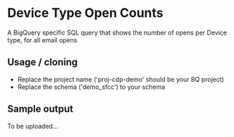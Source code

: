 # Device Type Open Counts

A BigQuery specific SQL query that shows the number of opens per Device type, for all email opens

## Usage / cloning

- Replace the project name ('proj-cdp-demo' should be your BQ project)
- Replace the schema ('demo_sfcc') to your schema 

## Sample output 
To be uploaded...